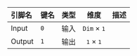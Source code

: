 <!--
DO NOT EDIT THIS FILE DIRECTLY.
This file is generated by tools/comp-docs.js.
All changes will be overwritten by regeneration.
-->

<slot class="model-pins">

| 引脚名 | 键名 | 类型 | 维度 | 描述 |
|:------ |:---- |:----:|:----:|:---- |
| Input | `0` | 输入 | `Dim` × <samp>1</samp> |  |
| Output | `1` | 输出 | <samp>1</samp> × <samp>1</samp> |  |

</slot>
